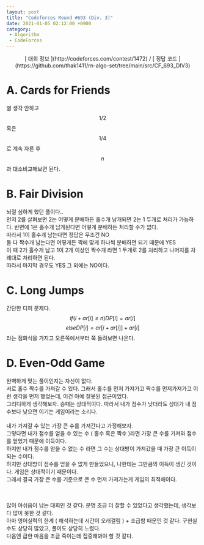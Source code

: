 ```yaml
---
layout: post
title: "Codeforces Round #693 (Div. 3)"
date: 2021-01-05 02:12:00 +0900
category:
 - Algorithm
 - CodeForces
---
```

<script type="text/javascript" 
src="https://cdn.mathjax.org/mathjax/latest/MathJax.js?config=TeX-AMS_HTML">
</script>
<center>
<div markdown="1">
[ 대회 정보 ](http://codeforces.com/contest/1472) / [ 정답 코드 ](https://github.com/thak1411/rn-algo-set/tree/main/src/CF_693_DIV3)
</div>
</center>

# A. Cards for Friends

별 생각 안하고 $$1/2$$ 혹은 $$1/4$$ 로 계속 자른 후 $$n$$과 대소비교해보면 된다.

# B. Fair Division

뇌절 심하게 했던 풀이다..  
먼저 2를 살펴보면 2는 어떻게 분배하든 홀수개 남개되면 2는 1 두개로 처리가 가능하다.
반면에 1은 홀수개 남게된다면 어떻게 분배하든 처리할 수가 없다.  
따라서 1이 홀수개 남는다면 정답은 무조건 NO  
둘 다 짝수개 남는다면 어떻게든 짝에 맞게 하나씩 분배하면 되기 때문에 YES  
이 때 2가 홀수개 남고 1이 2개 이상인 짝수개 라면 1 두개로 2를 처리하고 나머지를 차례대로 처리하면 된다.  
따라서 마지막 경우도 YES 그 외에는 NO이다.

# C. Long Jumps

간단한 디피 문제다.  
$$if (i + ar[i] \le n) DP[i] = ar[i]$$
$$else DP[i] = ar[i + ar[i]] + ar[i]$$
라는 점화식을 가지고 오른쪽에서부터 쭉 돌려보면 나온다.  

# D. Even-Odd Game

완벽하게 맞는 풀이인지는 자신이 없다.  
서로 홀수 짝수를 가져갈 수 있다. 그래서 홀수를 먼저 가져가고 짝수를 먼저가져가고 이런 생각을 먼저 했었는데, 이건 아예 잘못된 접근이었다.  
그리디하게 생각해보자. 승패는 상대적이다. 따라서 내가 점수가 낮더라도 상대가 내 점수보다 낮으면 이기는 게임이라는 소리다.<br />  
내가 가져갈 수 있는 가장 큰 수를 가져간다고 가정해보자.  
그렇다면 내가 점수를 얻을 수 있는 수 ( 홀수 혹은 짝수 )라면 가장 큰 수를 가져와 점수를 얻었기 때문에 이득이다.  
하지만 내가 점수를 얻을 수 없는 수 라면 그 수는 상대방이 가져갔을 때 가장 큰 이득이 되는 수이다.  
하지만 상대방이 점수를 얻을 수 없게 만들었으니, 나한테는 그만큼의 이득이 생긴 것이다. 게임은 상대적이기 때문이다.  
그래서 결국 가장 큰 수를 기준으로 큰 수 먼저 가져가는게 게임의 최적해이다.  

<br /><br />
많이 아쉬움이 남는 대회인 것 같다. 분명 조금 더 잘할 수 있었다고 생각했는데, 생각보다 많이 못한 것 같다.  
아마 영어실력의 한계 ( 해석하는데 시간이 오래걸림 ) + 조급함 때문인 것 같다. 구현실수도 상당히 많았고, 풀이도 상당히 느렸다.  
다음엔 급한 마음을 조금 죽이는데 집중해봐야 할 것 같다.